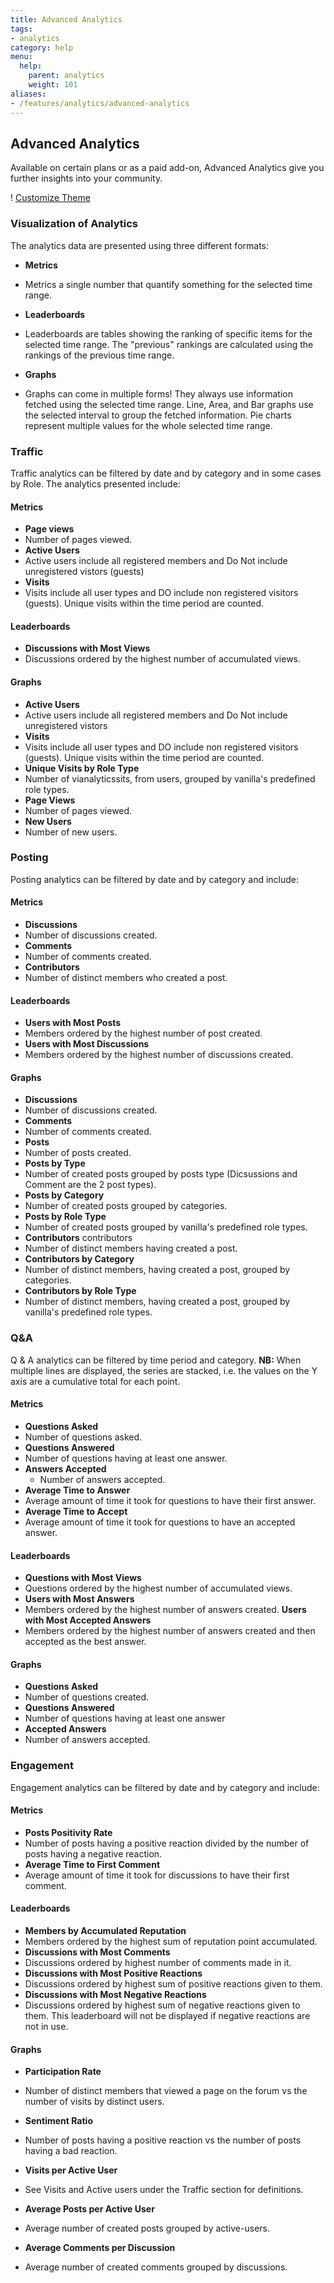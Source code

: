 ```yaml
---
title: Advanced Analytics
tags: 
- analytics
category: help
menu:
  help:
    parent: analytics
    weight: 101
aliases:
- /features/analytics/advanced-analytics
---
```

## Advanced Analytics

Available on certain plans or as a paid add-on, Advanced Analytics give you further insights into your community. 

! [Customize Theme](/img/help/analytics/analytics-advanced.png)

###  Visualization of Analytics

The analytics data are presented using three different formats:

* __Metrics__
 * Metrics a single number that quantify something for the selected time range.

* __Leaderboards__
 * Leaderboards are tables showing the ranking of specific items for the selected time range. The "previous" rankings are calculated using the rankings of the previous time range.

* __Graphs__ 
 * Graphs can come in multiple forms! They always use information fetched using the selected time range. Line, Area, and Bar graphs use the selected interval to group the fetched information. Pie charts represent multiple values for the whole selected time range.

### Traffic 

Traffic analytics can be filtered by date and by category and in some cases by Role.  The analytics presented include:

#### Metrics
* __Page views__
 * Number of pages viewed.
* __Active Users__
 * Active users include all registered members and Do Not include unregistered vistors (guests) 
* __Visits__
 * Visits include all user types and DO include non registered visitors (guests). Unique visits within the time period are counted. 
  
#### Leaderboards

* __Discussions with Most Views__ 
 * Discussions ordered by the highest number of accumulated views.

#### Graphs

* __Active Users__ 
 * Active users include all registered members and Do Not include unregistered vistors
* __Visits__
 * Visits include all user types and DO include non registered visitors (guests). Unique visits within the time period are counted.
* __Unique Visits by Role Type__ 
 * Number of vianalyticssits, from users, grouped by vanilla's predefined role types.
* __Page Views__ 
 * Number of pages viewed.
* __New Users__ 
 * Number of new users.

### Posting 

Posting analytics can be filtered by date and by category and include:

#### Metrics
 * __Discussions__ 
  * Number of discussions created.
* __Comments__ 
 * Number of comments created.
* __Contributors__ 
 * Number of distinct members who created a post.

#### Leaderboards
* __Users with Most Posts__
 * Members ordered by the highest number of post created.
* __Users with Most Discussions__
 * Members ordered by the highest number of discussions created.

#### Graphs

* __Discussions__ 
 * Number of discussions created.
* __Comments__
 * Number of comments created.
* __Posts__
 * Number of posts created.
* __Posts by Type__ 
 * Number of created posts grouped by posts type (Dicsussions and Comment are the 2 post types).
* __Posts by Category__
 * Number of created posts grouped by categories.
* __Posts by Role Type__
 * Number of created posts grouped by vanilla's predefined role types.
* __Contributors__ contributors
 * Number of distinct members having created a post.
* __Contributors by Category__
 * Number of distinct members, having created a post, grouped by categories.
* __Contributors by Role Type__
 * Number of distinct members, having created a post, grouped by vanilla's predefined role types. 

### Q&A 

Q & A analytics can be filtered by time period and category. __NB:__ When multiple lines are displayed, the series are stacked, i.e. the values on the Y axis are a cumulative total for each point. 

#### Metrics

* __Questions Asked__ 
 * Number of questions asked.
* __Questions Answered__
 * Number of questions having at least one answer.
* __Answers Accepted__
  * Number of answers accepted.
* __Average Time to Answer__
 * Average amount of time it took for questions to have their first answer.
* __Average Time to Accept__
 * Average amount of time it took for questions to have an accepted answer.

#### Leaderboards

* __Questions with Most Views__
 * Questions ordered by the highest number of accumulated views.
* __Users with Most Answers__ 
 * Members ordered by the highest number of answers created.
__Users with Most Accepted Answers__
 * Members ordered by the highest number of answers created and then accepted as the best answer.

#### Graphs

* __Questions Asked__
 * Number of questions created.
* __Questions Answered__
 * Number of questions having at least one answer
* __Accepted Answers__
 * Number of answers accepted. 

### Engagement

Engagement analytics can be filtered by date and by category and include:

#### Metrics

* __Posts Positivity Rate__
 * Number of posts having a positive reaction divided by the number of posts having a negative reaction.
* __Average Time to First Comment__ 
 * Average amount of time it took for discussions to have their first comment.

#### Leaderboards

* __Members by Accumulated Reputation__
 * Members ordered by the highest sum of reputation point accumulated.
* __Discussions with Most Comments__
 * Discussions ordered by highest number of comments made in it.
* __Discussions with Most Positive Reactions__ 
 * Discussions ordered by highest sum of positive reactions given to them.
* __Discussions with Most Negative Reactions__ 
 * Discussions ordered by highest sum of negative reactions given to them. This leaderboard will not be displayed if negative reactions are not in use. 
 
#### Graphs

* __Participation Rate__
 * Number of distinct members that viewed a page on the forum vs the number of visits by distinct users.

* __Sentiment Ratio__ 
 * Number of posts having a positive reaction vs the number of posts having a bad reaction.
* __Visits per Active User__ 
 * See Visits and Active users under the Traffic section for definitions. 
* __Average Posts per Active User__ 
 * Average number of created posts grouped by active-users.
* __Average Comments per Discussion__ 
 * Average number of created comments grouped by discussions.

